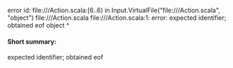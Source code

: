 error id: file://<WORKSPACE>/Action.scala:[6..6) in Input.VirtualFile("file://<WORKSPACE>/Action.scala", "object")
file://<WORKSPACE>/Action.scala
file://<WORKSPACE>/Action.scala:1: error: expected identifier; obtained eof
object
      ^
#### Short summary: 

expected identifier; obtained eof